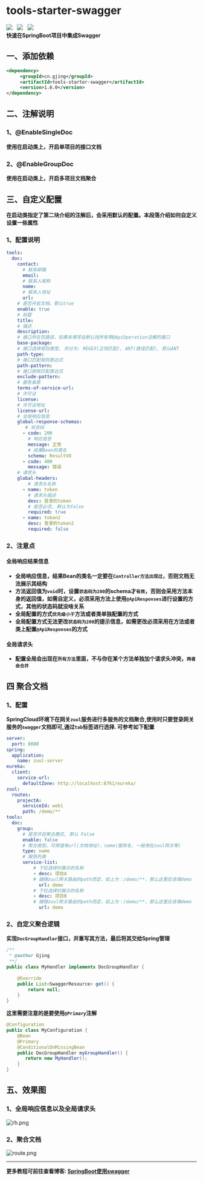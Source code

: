 # tools-starter-swagger
![](https://img.shields.io/badge/version-1.6.0-green.svg) &nbsp; 
![](https://img.shields.io/badge/author-Gjing-green.svg) &nbsp; 
![](https://img.shields.io/badge/builder-success-green.svg)   
**快速在SpringBoot项目中集成Swagger**
## 一、添加依赖
```xml
<dependency>
     <groupId>cn.gjing</groupId>
     <artifactId>tools-starter-swagger</artifactId>
     <version>1.6.0</version>
</dependency>
```
## 二、注解说明
### 1、@EnableSingleDoc
**使用在启动类上，开启单项目的接口文档**
### 2、@EnableGroupDoc
**使用在启动类上，开启多项目文档聚合**    
## 三、自定义配置
**在启动类指定了第二块介绍的注解后，会采用默认的配置。本段落介绍如何自定义设置一些属性**
### 1、配置说明
```yaml
tools:
  doc:
    contact:
      # 联系邮箱
      email:
      # 联系人昵称
      name:
      # 联系人地址
      url:
    # 是否开启文档，默认true
    enable: true
    # 标题
    title: 
    # 描述
    description: 
    # 接口所在包路径，如果未填写会默认找所有带@ApiOperation注解的接口
    base-package:
    # 接口选择规则类型, 共分为: REGEX(正则匹配), ANT(路径匹配), 默认ANT
    path-type:
    # 接口匹配规则表达式
    path-pattern:
    # 接口排除匹配表达式
    exclude-pattern:
    # 服务条款
    terms-of-service-url:
    # 许可证
    license:
    # 许可证地址
    license-url:
    # 全局响应信息
    global-response-schemas:
       # 状态码
      - code: 200
        # 响应信息
        message: 正常
        # 结果Bean的类名
        schema: ResultVO
      - code: 400
        message: 错误
    # 请求头
    global-headers:
        # 请求头名称
      - name: token
        # 请求头描述
        desc: 登录的token
        # 是否必须, 默认为false
        required: true
      - name: token2
        desc: 登录的token2
        required: false
```
### 2、注意点
#### 全局响应结果信息
* **全局响应信息，结果Bean的类名一定要在``Controller方法出现过``，否则文档无法展示其结构**
* **方法返回值为``void``时，设置``状态码为200``的schema才``有效``，否则会采用方法本身的返回值，如需自定义，必须采用方法上使用``@ApiResponses``进行设置的方式，其他的状态码就没啥关系**
* **全局配置的方式``优先级小于``方法或者类单独配置的方式**
* **全局配置方式无法更改``状态码为200``的提示信息，如需更改必须采用在方法或者类上配置``@ApiResponses``的方式**
#### 全局请求头
* **配置全局会出现在``所有方法``里面，不与你在某个方法单独加个请求头冲突，``两者会合并``**
## 四 聚合文档
### 1、配置
**SpringCloud环境下在网关``zuul``服务进行多服务的文档聚合,使用时只要登录网关服务的``swagger``文档即可,通过``tab``标签进行选择. 可参考如下配置**
```yaml
server:
  port: 8080
spring:
  application:
    name: zuul-server
eureka:
  client:
    service-url:
      defaultZone: http://localhost:8761/eureka/
zuul:
  routes:
    projectA:
      serviceId: web1
      path: /demo/**
tools:
  doc:
    group:
      # 是否开启聚合模式, 默认 False
      enable: false
      # 聚合类型，可用值有url(文档地址)、name(服务名，一般用在zuul网关等)
      type: name
      # 服务列表
      service-list:
          # 下拉选择时展示的名称
          - desc: 项目A
          # 跟随zuul网关路由的path而定，如上为：/demo/**，那么这里应该填demo
            url: demo
          # 下拉选择时展示的名称
          - desc: 项目B
          # 跟随zuul网关路由的path而定，如上为：/demo/**，那么这里应该填demo
            url: demo
```
### 2、自定义聚合逻辑
**实现``DocGroupHandler``接口，并重写其方法，最后将其交给Spring管理**
```java
/**
 * @author Gjing
 **/
public class MyHandler implements DocGroupHandler {
  
    @Override
    public List<SwaggerResource> get() {
        return null;
    }
}
```
**这里需要注意的是要使用``@Primary``注解**
```java
@Configuration
public class MyConfiguration {
    @Bean
    @Primary
    @ConditionalOnMissingBean
    public DocGroupHandler myGroupHandler() {
       return new MyHandler();
    }
}
```
## 五、效果图
### 1、全局响应信息以及全局请求头
![rh.png](https://upload-images.jianshu.io/upload_images/17866147-d3f7c4ce2fc5a95d.png?imageMogr2/auto-orient/strip%7CimageView2/2/w/1240)

### 2、聚合文档
![route.png](https://upload-images.jianshu.io/upload_images/17866147-7f9cb4c0105884d6.png?imageMogr2/auto-orient/strip%7CimageView2/2/w/1240)

---
**更多教程可前往查看博客: [SpringBoot使用swagger](https://yq.aliyun.com/articles/703133?spm=a2c4e.11155435.0.0.68153312Yeo5xN)**